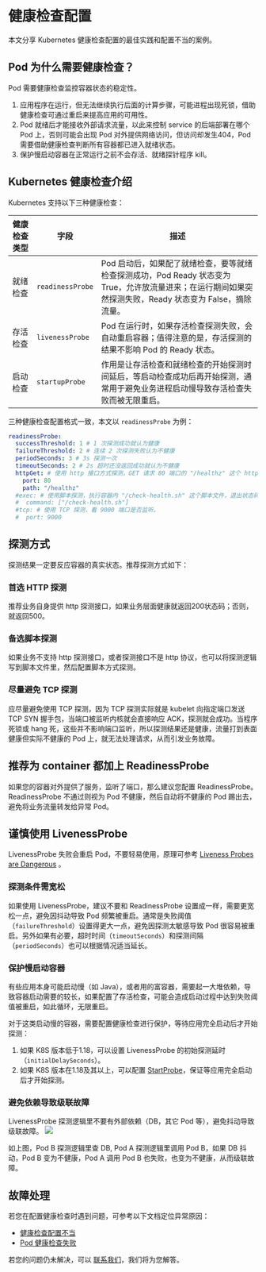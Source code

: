 # 健康检查配置

本文分享 Kubernetes 健康检查配置的最佳实践和配置不当的案例。

## Pod 为什么需要健康检查？
 Pod 需要健康检查监控容器状态的稳定性。
1. 应用程序在运行，但无法继续执行后面的计算步骤，可能进程出现死锁，借助健康检查可通过重启来提高应用的可用性。
2. Pod 就绪后才能接收外部请求流量，以此来控制 service 的后端部署在哪个 Pod 上，否则可能会出现 Pod 对外提供网络访问，但访问却发生404，Pod 需要借助健康检查判断所有容器都已进入就绪状态。
3. 保护慢启动容器在正常运行之前不会存活、就绪探针程序 kill。

## Kubernetes 健康检查介绍

Kubernetes 支持以下三种健康检查：

| 健康检查类型| 字段 |  描述|
|---------|---------|---------|
| 就绪检查|`readinessProbe`|Pod 启动后，如果配了就绪检查，要等就绪检查探测成功，Pod Ready 状态变为 True，允许放流量进来；在运行期间如果突然探测失败，Ready 状态变为 False，摘除流量。|
|存活检查|`livenessProbe`| Pod 在运行时，如果存活检查探测失败，会自动重启容器；值得注意的是，存活探测的结果不影响 Pod 的 Ready 状态。|
|启动检查|`startupProbe`|作用是让存活检查和就绪检查的开始探测时间延后，等启动检查成功后再开始探测，通常用于避免业务进程启动慢导致存活检查失败而被无限重启。|

三种健康检查配置格式一致，本文以 `readinessProbe` 为例：

```yaml
readinessProbe:
  successThreshold: 1 # 1 次探测成功就认为健康
  failureThreshold: 2 # 连续 2 次探测失败认为不健康
  periodSeconds: 3 # 3s 探测一次
  timeoutSeconds: 2 # 2s 超时还没返回成功就认为不健康
  httpGet: # 使用 http 接口方式探测，GET 请求 80 端口的 "/healthz" 这个 http 接口，响应状态码在 200~399 之间视为健康，否则不健康。
    port: 80
    path: "/healthz"
  #exec: # 使用脚本探测，执行容器内 "/check-health.sh" 这个脚本文件，退出状态码等于 0 视为健康，否则不健康。
  #  command: ["/check-health.sh"]
  #tcp: # 使用 TCP 探测，看 9000 端口是否监听。
  #  port: 9000
```

## 探测方式  
探测结果一定要反应容器的真实状态。推荐探测方式如下：

### 首选 HTTP 探测

推荐业务自身提供 http 探测接口，如果业务层面健康就返回200状态码；否则，就返回500。

### 备选脚本探测

如果业务不支持 http 探测接口，或者探测接口不是 http 协议，也可以将探测逻辑写到脚本文件里，然后配置脚本方式探测。

### 尽量避免 TCP 探测

应尽量避免使用 TCP 探测，因为 TCP 探测实际就是 kubelet 向指定端口发送 TCP SYN 握手包，当端口被监听内核就会直接响应 ACK，探测就会成功。当程序死锁或 hang 死，这些并不影响端口监听，所以探测结果还是健康，流量打到表面健康但实际不健康的 Pod 上，就无法处理请求，从而引发业务故障。

## 推荐为 container 都加上 ReadinessProbe

如果您的容器对外提供了服务，监听了端口，那么建议您配置 ReadinessProbe。ReadinessProbe 不通过则视为 Pod 不健康，然后自动将不健康的 Pod 踢出去，避免将业务流量转发给异常 Pod。

## 谨慎使用 LivenessProbe

LivenessProbe 失败会重启 Pod，不要轻易使用，原理可参考 [Liveness Probes are Dangerous](https://srcco.de/posts/kubernetes-liveness-probes-are-dangerous.html) 。

### 探测条件需宽松

如果使用 LivenessProbe，建议不要和 ReadinessProbe 设置成一样，需要更宽松一点，避免因抖动导致 Pod 频繁被重启。通常是失败阈值（`failureThreshold`）设置得更大一点，避免因探测太敏感导致 Pod 很容易被重启。另外如果有必要，超时时间（`timeoutSeconds`）和探测间隔（`periodSeconds`）也可以根据情况适当延长。

### 保护慢启动容器

有些应用本身可能启动慢（如 Java），或者用的富容器，需要起一大堆依赖，导致容器启动需要的较长，如果配置了存活检查，可能会造成启动过程中达到失败阈值被重启，如此循环，无限重启。

对于这类启动慢的容器，需要配置健康检查进行保护，等待应用完全启动后才开始探测：
1.  如果 K8S 版本低于1.18，可以设置 LivenessProbe 的初始探测延时（`initialDelaySeconds`）。
2.  如果 K8S 版本在1.18及其以上，可以配置 [StartProbe](https://kubernetes.io/docs/tasks/configure-pod-container/configure-liveness-readiness-startup-probes/#define-startup-probes)，保证等应用完全启动后才开始探测。

### 避免依赖导致级联故障

LivenessProbe 探测逻辑里不要有外部依赖（DB，其它 Pod 等），避免抖动导致级联故障。
![](https://qcloudimg.tencent-cloud.cn/raw/cc4e0eec6cbcee9c7c9e6e9e33b80a30.png)

如上图，Pod B 探测逻辑里查 DB, Pod A 探测逻辑里调用 Pod B，如果 DB 抖动，Pod B 变为不健康，Pod A 调用 Pod B 也失败，也变为不健康，从而级联故障。


## 故障处理
若您在配置健康检查时遇到问题，可参考以下文档定位异常原因：
- [健康检查配置不当](https://cloud.tencent.com/document/product/457/78805)
- [Pod 健康检查失败](https://cloud.tencent.com/document/product/457/43129)

若您的问题仍未解决，可以 [联系我们](https://cloud.tencent.com/document/product/457/59560)，我们将为您解答。
